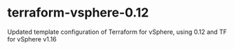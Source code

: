 # terraform-vsphere-0.12
Updated template configuration of Terraform for vSphere, using 0.12 and TF for vSphere v1.16
